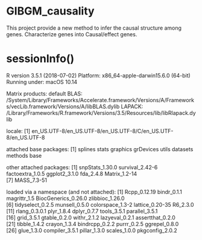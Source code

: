 # GIBGM_causality
This project provide a new method to infer the causal structure among genes. Characterize genes into Causal/effect genes.

# sessionInfo()
R version 3.5.1 (2018-07-02)
Platform: x86_64-apple-darwin15.6.0 (64-bit)
Running under: macOS  10.14

Matrix products: default
BLAS: /System/Library/Frameworks/Accelerate.framework/Versions/A/Frameworks/vecLib.framework/Versions/A/libBLAS.dylib
LAPACK: /Library/Frameworks/R.framework/Versions/3.5/Resources/lib/libRlapack.dylib

locale:
[1] en_US.UTF-8/en_US.UTF-8/en_US.UTF-8/C/en_US.UTF-8/en_US.UTF-8

attached base packages:
[1] splines   stats     graphics  grDevices utils     datasets  methods   base     

other attached packages:
[1] snpStats_1.30.0  survival_2.42-6  factoextra_1.0.5 ggplot2_3.1.0    fda_2.4.8        Matrix_1.2-14   
[7] MASS_7.3-51     

loaded via a namespace (and not attached):
 [1] Rcpp_0.12.19        bindr_0.1.1         magrittr_1.5        BiocGenerics_0.26.0 zlibbioc_1.26.0    
 [6] tidyselect_0.2.5    munsell_0.5.0       colorspace_1.3-2    lattice_0.20-35     R6_2.3.0           
[11] rlang_0.3.0.1       plyr_1.8.4          dplyr_0.7.7         tools_3.5.1         parallel_3.5.1     
[16] grid_3.5.1          gtable_0.2.0        withr_2.1.2         lazyeval_0.2.1      assertthat_0.2.0   
[21] tibble_1.4.2        crayon_1.3.4        bindrcpp_0.2.2      purrr_0.2.5         ggrepel_0.8.0      
[26] glue_1.3.0          compiler_3.5.1      pillar_1.3.0        scales_1.0.0        pkgconfig_2.0.2  
